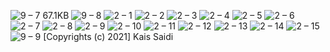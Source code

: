 ![9 – 7](https://user-images.githubusercontent.com/25367933/118423718-874d5b00-b6bd-11eb-905d-79cdfaf114a1.png)
67.1KB
![9 – 8](https://user-images.githubusercontent.com/25367933/118423721-89171e80-b6bd-11eb-8568-3b6b7a21382e.png)
![2 – 1](https://user-images.githubusercontent.com/25367933/118423172-53be0100-b6bc-11eb-9299-2def35e9a5ed.png)
![2 – 2](https://user-images.githubusercontent.com/25367933/118423177-54ef2e00-b6bc-11eb-8f5f-f8b1110b7df9.png)
![2 – 3](https://user-images.githubusercontent.com/25367933/118423179-56205b00-b6bc-11eb-9d59-37961d6f932b.png)
![2 – 4](https://user-images.githubusercontent.com/25367933/118423181-56b8f180-b6bc-11eb-963b-11221dfd7dd6.png)
![2 – 5](https://user-images.githubusercontent.com/25367933/118471204-66a5f500-b6ff-11eb-92d5-fdb0b97ff2de.png)
![2 – 6](https://user-images.githubusercontent.com/25367933/118423187-591b4b80-b6bc-11eb-9440-a674290e30a9.png)
![2 – 7](https://user-images.githubusercontent.com/25367933/118423188-59b3e200-b6bc-11eb-95a1-e68a4d2eb47e.png)
![2 – 8](https://user-images.githubusercontent.com/25367933/118423190-5ae50f00-b6bc-11eb-8478-40ea9458bf3a.png)
![2 – 9](https://user-images.githubusercontent.com/25367933/118423191-5b7da580-b6bc-11eb-80e6-8f727adbddd8.png)
![2 – 10](https://user-images.githubusercontent.com/25367933/118471231-6e659980-b6ff-11eb-9e45-150fd8467cad.png)
![2 – 11](https://user-images.githubusercontent.com/25367933/118423194-5d476900-b6bc-11eb-9d2c-984a97961f5f.png)
![2 – 12](https://user-images.githubusercontent.com/25367933/118423195-5e789600-b6bc-11eb-87a2-4910097e8a45.png)
![2 – 13](https://user-images.githubusercontent.com/25367933/118423197-5f112c80-b6bc-11eb-9cdf-0a634975b870.png)
![2 – 14](https://user-images.githubusercontent.com/25367933/118423201-60425980-b6bc-11eb-8843-8b4952643795.png)
![2 – 15](https://user-images.githubusercontent.com/25367933/118423203-61738680-b6bc-11eb-8148-2dcbb349bb3f.png)
![9 – 9](https://user-images.githubusercontent.com/25367933/118480192-d325f180-b709-11eb-9571-8043d0a7325d.png)
[Copyrights (c) 2021] Kais Saidi
